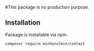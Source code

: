 #This package is no production purpose. 

## Installation
Package is installable via npm.
```
composer require minhazulmin/contact
```
